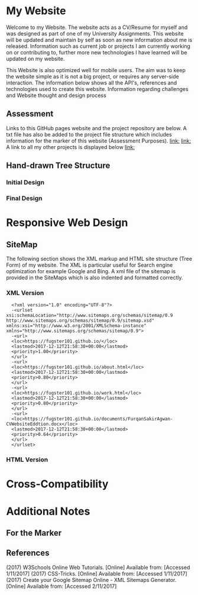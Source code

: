 # My Website
Welcome to my Website. The website acts as a CV/Resume for myself and was designed as part of one of my University Assignments.
This website will be updated and maintain by self as soon as new information about me is released. Information such as current job or projects I am currently working on or contributing to, further more new technologies I have learned will be updated on my website.

This Website is also optimized well for mobile users. The aim was to keep the website simple as it is not a big project, or requires any server-side interaction. The information below shows all the API's, references and technologies used to create this website. Information regarding challenges and Website thought and design process
## Assessment
Links to this GitHub pages website and the project repository are below. A txt file has also be added to the project file structure which includes information for the marker of this website (Assessment Purposes).
[link:](https://fugster101.github.io/)
[link:](https://github.com/fugster101/fugster101.github.io)
A link to all my other projects is displayed below
[link:](https://github.com/fugster101?tab=repositories)

## Hand-drawn Tree Structure
### Initial Design
### Final Design
# Responsive Web Design
## SiteMap
The following section shows the XML markup and HTML site structure (Tree Form) of my website. The XML is particular useful for Search engine optimization for example Google and Bing. A xml file of the sitemap is provided in the SiteMaps which is also indented and formatted correctly.
### XML Version
~~~~
  <?xml version="1.0" encoding="UTF-8"?>
  -<urlset xsi:schemaLocation="http://www.sitemaps.org/schemas/sitemap/0.9 http://www.sitemaps.org/schemas/sitemap/0.9/sitemap.xsd" xmlns:xsi="http://www.w3.org/2001/XMLSchema-instance" xmlns="http://www.sitemaps.org/schemas/sitemap/0.9">
  -<url>
  <loc>https://fugster101.github.io/</loc>
  <lastmod>2017-12-12T21:58:30+00:00</lastmod>
  <priority>1.00</priority>
  </url>
  -<url>
  <loc>https://fugster101.github.io/about.html</loc>
  <lastmod>2017-12-12T21:58:30+00:00</lastmod>
  <priority>0.80</priority>
  </url>
  -<url>
  <loc>https://fugster101.github.io/work.html</loc>
  <lastmod>2017-12-12T21:58:30+00:00</lastmod>
  <priority>0.80</priority>
  </url>
  -<url>
  <loc>https://fugster101.github.io/documents/FurqanSakirAgwan-CVWebsiteEddtion.docx</loc>
  <lastmod>2017-12-12T21:58:30+00:00</lastmod>
  <priority>0.64</priority>
  </url>
  </urlset>
~~~~
### HTML Version
# Cross-Compatibility
# Additional Notes
## For the Marker
## References
(2017) W3Schools Online Web Tutorials. [Online] Available from: [](https://www.w3schools.com/) [Accessed 1/11/2017]
(2017) CSS-Tricks. [Online] Available from: [](https://css-tricks.com/) [Accessed 1/11/2017]
(2017) Create your Google Sitemap Online - XML Sitemaps Generator. [Online] Available from: [](https://www.xml-sitemaps.com/) [Accessed 2/11/2017]
